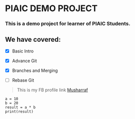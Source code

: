 # PIAIC DEMO PROJECT
### This is a demo project for learner of PIAIC Students.

## We have covered:
- [X] Basic Intro
- [X] Advance Git
- [X] Branches and Merging
- [ ] Rebase Git


> This is my FB profile link [Musharraf](https://www.facebook.com/S.M.Musharraf.J)

```
a = 10
b = 20
result = a * b
print(result)
```
